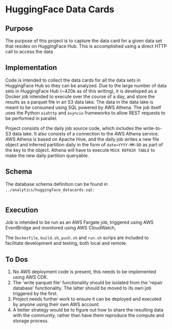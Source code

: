 # HuggingFace Data Cards

## Purpose
The purpose of this project is to capture the data card for a given data set that resides on HuggingFace Hub. This is accomplished using a direct HTTP call to access the data

## Implementation
Code is intended to collect the data cards for all the data sets in HuggingFace Hub so they can be analyzed. Due to the large number of data sets in HuggingFace Hub (~420k as of this writing), it is developed as a Docker job intended to execute over the course of a day, and store the results as a parquet file in an S3 data lake. The data in the data lake is meant to be consumed using SQL powered by AWS Athena. The job itself uses the Python `aiohttp` and `asyncio` frameworks to allow REST requests to be performed in parallel. 

Project consists of the daily job source code, which includes the write-to-S3 data lake. It also consists of a connection to the AWS Athena service. AWS Athena is based on Apache Hive, and the daily job writes a new file object and inferred partition daily in the form of `date=YYYY-MM-DD` as part of the key to the object. Athena will have to execute `MSCK REPAIR TABLE` to make the new daily partition queryable.

## Schema
The database schema definition can be found in `../analytics/huggingface_datacards.sql`:
```
```

## Execution
Job is intended to be run as an AWS Fargate job, triggered using AWS EventBridge and monitored using AWS CloudWatch,

The `Dockerfile`, `build.sh`, `push.sh` and `run.sh` scrips are included to facilitate development and testing, both local and remote.

## To Dos
1. No AWS deployment code is present, this needs to be implemented using AWS CDK.
2. The 'write parquet file' functionality should be isolated from the 'repair database' functionality. The latter should be moved to its own job triggered by the first.
3. Project needs further work to ensure it can be deployed and executed by anyone using their own AWS account.
4. A better strategy would be to figure out how to share the resulting data with the community, rather than have them reproduce the compute and storage process.